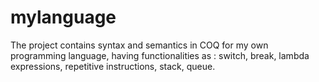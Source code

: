 # mylanguage

The project contains syntax and semantics in COQ for my own programming language, having
functionalities as : switch, break, lambda expressions, repetitive instructions, stack, queue.
